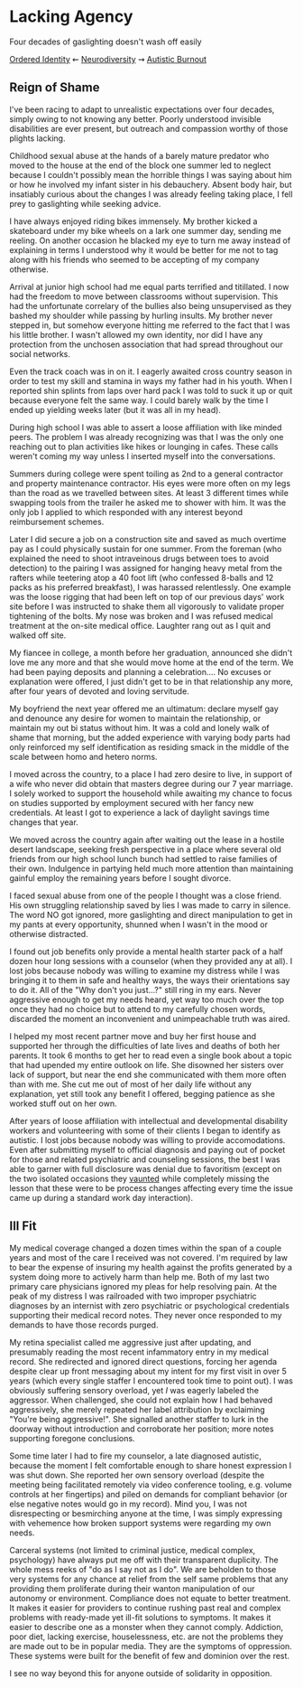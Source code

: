 
Lacking Agency
==============

Four decades of gaslighting doesn't wash off easily


[Ordered Identity](./identity.md 'Previous')
⇜
[Neurodiversity](./README.md 'Main')
⇝
[Autistic Burnout](./burnout.md  'Next')


Reign of Shame
--------------

I've been racing to adapt to unrealistic expectations over four decades, simply
owing to not knowing any better.  Poorly understood invisible disabilities are
ever present, but outreach and compassion worthy of those plights lacking.

Childhood sexual abuse at the hands of a barely mature predator who moved to the
house at the end of the block one summer led to neglect because I couldn't
possibly mean the horrible things I was saying about him or how he involved my
infant sister in his debauchery.  Absent body hair, but insatiably curious
about the changes I was already feeling taking place, I fell prey to gaslighting
while seeking advice.

I have always enjoyed riding bikes immensely.  My brother kicked a skateboard
under my bike wheels on a lark one summer day, sending me reeling.  On another
occasion he blacked my eye to turn me away instead of explaining in terms I
understood why it would be better for me not to tag along with his friends who
seemed to be accepting of my company otherwise.

Arrival at junior high school had me equal parts terrified and titillated.  I
now had the freedom to move between classrooms without supervision.  This had
the unfortunate correlary of the bullies also being unsupervised as they bashed
my shoulder while passing by hurling insults.  My brother never stepped in, but
somehow everyone hitting me referred to the fact that I was his little brother.
I wasn't allowed my own identity, nor did I have any protection from the
unchosen association that had spread throughout our social networks.

Even the track coach was in on it.  I eagerly awaited cross country season in
order to test my skill and stamina in ways my father had in his youth.  When I
reported shin splints from laps over hard pack I was told to suck it up or quit
because everyone felt the same way.  I could barely walk by the time I ended up
yielding weeks later (but it was all in my head).

During high school I was able to assert a loose affiliation with like minded
peers.  The problem I was already recognizing was that I was the only one
reaching out to plan activities like hikes or lounging in cafes.  These calls
weren't coming my way unless I inserted myself into the conversations.

Summers during college were spent toiling as 2nd to a general contractor and
property maintenance contractor.  His eyes were more often on my legs than the
road as we travelled between sites.  At least 3 different times while swapping
tools from the trailer he asked me to shower with him.  It was the only job I
applied to which responded with any interest beyond reimbursement schemes.

Later I did secure a job on a construction site and saved as much overtime pay
as I could physically sustain for one summer.  From the foreman (who explained
the need to shoot intraveinous drugs between toes to avoid detection) to the
pairing I was assigned for hanging heavy metal from the rafters while teetering
atop a 40 foot lift (who confessed 8-balls and 12 packs as his preferred
breakfast), I was harassed relentlessly.  One example was the loose rigging that
had been left on top of our previous days' work site before I was instructed to
shake them all vigorously to validate proper tightening of the bolts.  My nose
was broken and I was refused medical treatment at the on-site medical office.
Laughter rang out as I quit and walked off site.

My fiancee in college, a month before her graduation, announced she didn't love
me any more and that she would move home at the end of the term.  We had been
paying deposits and planning a celebration....  No excuses or explanation were
offered, I just didn't get to be in that relationship any more, after four years
of devoted and loving servitude.

My boyfriend the next year offered me an ultimatum: declare myself gay and
denounce any desire for women to maintain the relationship, or maintain my out
bi status without him.  It was a cold and lonely walk of shame that morning, but
the added experience with varying body parts had only reinforced my self
identification as residing smack in the middle of the scale between homo and
hetero norms.

I moved across the country, to a place I had zero desire to live, in support of
a wife who never did obtain that masters degree during our 7 year marriage.  I
solely worked to support the household while awaiting my chance to focus on
studies supported by employment secured with her fancy new credentials.  At
least I got to experience a lack of daylight savings time changes that year.

We moved across the country again after waiting out the lease in a hostile
desert landscape, seeking fresh perspective in a place where several old friends
from our high school lunch bunch had settled to raise families of their own.
Indulgence in partying held much more attention than maintaining gainful employ
the remaining years before I sought divorce.

I faced sexual abuse from one of the people I thought was a close friend.  His
own struggling relationship saved by lies I was made to carry in silence.  The
word NO got ignored, more gaslighting and direct manipulation to get in my pants
at every opportunity, shunned when I wasn't in the mood or otherwise distracted.

I found out job benefits only provide a mental health starter pack of a half
dozen hour long sessions with a counselor (when they provided any at all).  I
lost jobs because nobody was willing to examine my distress while I was bringing
it to them in safe and healthy ways, the ways their orientations say to do it.
All of the "Why don't you just...?" still ring in my ears.  Never aggressive
enough to get my needs heard, yet way too much over the top once they had no
choice but to attend to my carefully chosen words, discarded the moment an
inconvenient and unimpeachable truth was aired.

I helped my most recent partner move and buy her first house and supported her
through the difficulties of late lives and deaths of both her parents.  It took
6 months to get her to read even a single book about a topic that had upended my
entire outlook on life.  She disowned her sisters over lack of support, but near
the end she communicated with them more often than with me.  She cut me out of
most of her daily life without any explanation, yet still took any benefit I
offered, begging patience as she worked stuff out on her own.

After years of loose affiliation with intellectual and developmental disability
workers and volunteering with some of their clients I began to identify as
autistic.  I lost jobs because nobody was willing to provide accomodations.
Even after submitting myself to official diagnosis and paying out of pocket for
those and related psychiatric and counseling sessions, the best I was able to
garner with full disclosure was denial due to favoritism (except on the two
isolated occasions they [vaunted](./glossary.md#vaunt) while completely missing
the lesson that these were to be process changes affecting every time the issue
came up during a standard work day interaction).


Ill Fit
-------

My medical coverage changed a dozen times within the span of a couple years and
most of the care I received was not covered.  I'm required by law to bear the
expense of insuring my health against the profits generated by a system doing
more to actively harm than help me.  Both of my last two primary care physicians
ignored my pleas for help resolving pain.  At the peak of my distress I was
railroaded with two improper psychiatric diagnoses by an internist with zero
psychiatric or psychological credentials supporting their medical record notes.
They never once responded to my demands to have those records purged.

My retina specialist called me aggressive just after updating, and presumably
reading the most recent infammatory entry in my medical record.  She redirected
and ignored direct questions, forcing her agenda despite clear up front
messaging about my intent for my first visit in over 5 years (which every single
staffer I encountered took time to point out).  I was obviously suffering
sensory overload, yet *I* was eagerly labeled the aggressor.  When challenged,
she could not explain how I had behaved aggressively, she merely repeated her
label attribution by exclaiming "You're being aggressive!".  She signalled
another staffer to lurk in the doorway without introduction and corroborate her
position; more notes supporting foregone conclusions.

Some time later I had to fire my counselor, a late diagnosed autistic, because
the moment I felt comfortable enough to share honest expression I was shut down.
She reported her own sensory overload (despite the meeting being facilitated
remotely via video conference tooling, e.g. volume controls at her fingertips)
and piled on demands for compliant behavior (or else negative notes would go in
my record).  Mind you, I was not disrespecting or besmirching anyone at the
time, I was simply expressing with vehemence how broken support systems were
regarding my own needs.

Carceral systems (not limited to criminal justice, medical complex, psychology)
have always put me off with their transparent duplicity.  The whole mess reeks
of "do as I say not as I do".  We are beholden to those very systems for any
chance at relief from the self same problems that any providing them proliferate
during their wanton manipulation of our autonomy or environment.  Compliance
does not equate to better treatment.  It makes it easier for providers to
continue rushing past real and complex problems with ready-made yet ill-fit
solutions to symptoms.  It makes it easier to describe one as a monster when
they cannot comply.  Addiction, poor diet, lacking exercise, houselessness, etc.
are not the problems they are made out to be in popular media.  They are the
symptoms of oppression.  These systems were built for the benefit of few and
dominion over the rest.

I see no way beyond this for anyone outside of solidarity in opposition.


